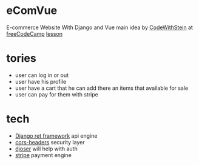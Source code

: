 # eComVue

E-commerce Website With Django and Vue main idea by [CodeWithStein](https://www.youtube.com/c/CodeWithStein)
at [freeCodeCamp](freeCodeCamp.org) [lesson](https://www.youtube.com/watch?v=Yg5zkd9nm6w&ab_channel=freeCodeCamp.org)

# tories

* user can log in or out
* user have his profile
* user have a cart that he can add there an items that available for sale
* user can pay for them with stripe

# tech

* [Django ret framework](https://www.django-rest-framework.org/) api engine
* [cors-headers](https://pypi.org/project/django-cors-headers/) security layer
* [djoser](https://djoser.readthedocs.io/en/latest/getting_started.html) will help with auth
* [stripe](https://stripe.com/docs) payment engine
